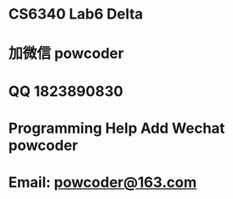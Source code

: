 # CS6340 Lab6 Delta
# 加微信 powcoder

# QQ 1823890830

# Programming Help Add Wechat powcoder

# Email: powcoder@163.com

